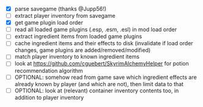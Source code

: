 - [x] parse savegame (thanks @Jupp56!)
- [ ] extract player inventory from savegame
- [x] get game plugin load order
- [ ] read all loaded game plugins (.esp, .esm, .esl) in mod load order
- [ ] extract ingredient items from loaded game plugins
- [ ] cache ingredient items and their effects to disk (invalidate if load order changes, game plugins are added/removed/modified)
- [ ] match player inventory to known ingredient items
- [ ] look at https://github.com/cguebert/SkyrimAlchemyHelper for potion recommendation algorithm
- [ ] OPTIONAL: somehow read from game save which ingredient effects are already known by player (and which are not), then limit data to that
- [ ] OPTIONAL: look at (relevant) container inventory contents too, in addition to player inventory
